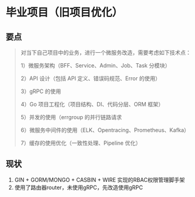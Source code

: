 # 毕业项目（旧项目优化）

## 要点
> 对当下自己项目中的业务，进行一个微服务改造，需要考虑如下技术点：
>
> 1）微服务架构（BFF、Service、Admin、Job、Task 分模块）
>
> 2）API 设计（包括 API 定义、错误码规范、Error 的使用）
>
> 3）gRPC 的使用
>
> 4）Go 项目工程化（项目结构、DI、代码分层、ORM 框架）
>
> 5）并发的使用（errgroup 的并行链路请求
>
> 6）微服务中间件的使用（ELK、Opentracing、Prometheus、Kafka）
>
> 7）缓存的使用优化（一致性处理、Pipeline 优化）

## 现状

1. GIN + GORM/MONGO + CASBIN + WIRE 实现的RBAC权限管理脚手架
2. 使用了路由器router，未使用gRPC，先改造使用gRPC
